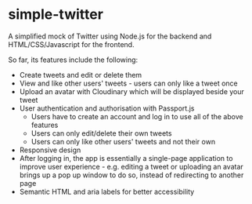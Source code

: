 # simple-twitter

A simplified mock of Twitter using Node.js for the backend and HTML/CSS/Javascript for the frontend. 

So far, its features include the following:
* Create tweets and edit or delete them
* View and like other users' tweets - users can only like a tweet once
* Upload an avatar with Cloudinary which will be displayed beside your tweet
* User authentication and authorisation with Passport.js
  * Users have to create an account and log in to use all of the above features
  * Users can only edit/delete their own tweets
  * Users can only like other users' tweets and not their own
* Responsive design
* After logging in, the app is essentially a single-page application to improve user experience - e.g. editing a tweet or uploading an avatar brings up a pop up window to do so, instead of redirecting to another page
* Semantic HTML and aria labels for better accessibility
